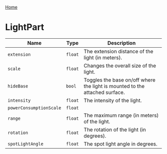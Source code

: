 [Home](https://wnp78.github.io/JunoXml/)

# LightPart


|Name|Type|Description|
|--|--|--|
|`extension`|`float`|The extension distance of the light (in meters).|
|`scale`|`float`|Changes the overall size of the light.|
|`hideBase`|`bool`|Toggles the base on/off where the light is mounted to the attached surface.|
|`intensity`|`float`|The intensity of the light.|
|`powerConsumptionScale`|`float`||
|`range`|`float`|The maximum range (in meters) of the light.|
|`rotation`|`float`|The rotation of the light (in degrees).|
|`spotLightAngle`|`float`|The spot light angle in degrees.|


